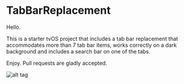 # TabBarReplacement
Hello. 

This is a starter tvOS project that includes a tab bar replacement that accommodates more than 7 tab bar items, works correctly on a dark background and includes a search bar on one of the tabs.

Enjoy. Pull requests are gladly accepted.

![alt tag](https://raw.github.com/picciano/TabBarReplacement/master/ScreenShot.png)
